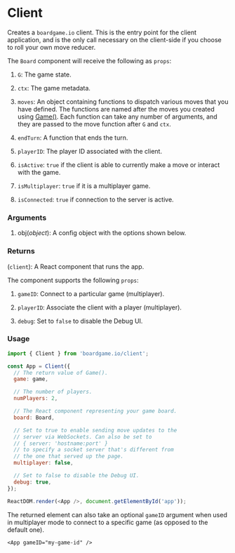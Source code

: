 # Client

Creates a `boardgame.io` client. This is the entry point for
the client application, and is the only call necessary on the
client-side if you choose to roll your own move reducer.

The `Board` component will receive the following as `props`:

1. `G`: The game state.

2. `ctx`: The game metadata.

3. `moves`: An object containing functions to dispatch various
   moves that you have defined. The functions are named after the
   moves you created using [Game()](/api/Game.md). Each function
   can take any number of arguments, and they are passed to the
   move function after `G` and `ctx`.

4. `endTurn`: A function that ends the turn.

5. `playerID`: The player ID associated with the client.

6. `isActive`: `true` if the client is able to currently make
   a move or interact with the game.

7. `isMultiplayer`: `true` if it is a multiplayer game.
8. `isConnected`: `true` if connection to the server is active.

### Arguments

1. obj(_object_): A config object with the options shown below.

### Returns

(`client`): A React component that runs the app.

The component supports the following `props`:

1. `gameID`: Connect to a particular game (multiplayer).

2. `playerID`: Associate the client with a player (multiplayer).

3. `debug`: Set to `false` to disable the Debug UI.

### Usage

```js
import { Client } from 'boardgame.io/client';

const App = Client({
  // The return value of Game().
  game: game,

  // The number of players.
  numPlayers: 2,

  // The React component representing your game board.
  board: Board,

  // Set to true to enable sending move updates to the
  // server via WebSockets. Can also be set to
  // { server: 'hostname:port' }
  // to specify a socket server that's different from
  // the one that served up the page.
  multiplayer: false,

  // Set to false to disable the Debug UI.
  debug: true,
});

ReactDOM.render(<App />, document.getElementById('app'));
```

The returned element can also take an optional `gameID`
argument when used in multiplayer mode to connect to a
specific game (as opposed to the default one).

```
<App gameID="my-game-id" />
```
